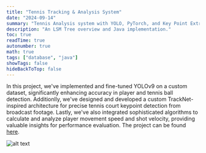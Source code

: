 ```yaml
---
title: "Tennis Tracking & Analysis System"
date: "2024-09-14"
summary: "Tennis Analysis system with YOLO, PyTorch, and Key Point Extraction."
description: "An LSM Tree overview and Java implementation."
toc: true
readTime: true
autonumber: true
math: true
tags: ["database", "java"]
showTags: false
hideBackToTop: false
---
```


In this project, we've implemented and fine-tuned YOLOv9 on a custom dataset, significantly enhancing accuracy in player and tennis ball detection. Additionlly, we've designed and developed a custom TrackNet-inspired architecture for precise tennis court keypoint detection from broadcast footage. Lastly, we've also integrated sophisticated algorithms to calculate and analyze player movement speed and shot velocity, providing valuable insights for performance evaluation. The project can be found [here](https://github.com/ParteekSJ/tennis-player-ball-tracking-with-analysis).

![alt text](/assets/projects/tennis-analysis-project/tennis_system_ai.gif#dark#small "Tennis Analysis System Output.")
